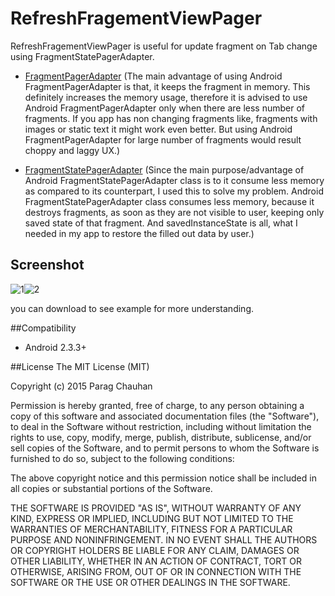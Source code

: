 # RefreshFragementViewPager


RefreshFragementViewPager is useful for update fragment on Tab change using FragmentStatePagerAdapter.

 - [FragmentPagerAdapter][1] (The main advantage of using Android FragmentPagerAdapter is that, it keeps the fragment in memory. This definitely increases the memory usage, therefore it is advised to use Android FragmentPagerAdapter only when there are less number of fragments. If you app has non changing fragments like, fragments with images or static text it might work even better. But using Android FragmentPagerAdapter for large number of fragments would result choppy and laggy UX.)
 
 - [FragmentStatePagerAdapter][2]  (Since the main purpose/advantage of Android FragmentStatePagerAdapter class is to it consume less memory as compared to its counterpart, I used this to solve my problem. Android FragmentStatePagerAdapter class consumes less memory, because it destroys fragments, as soon as they are not visible to user, keeping only saved state of that fragment. And savedInstanceState is all, what I needed in my app to restore the filled out data by user.)

## Screenshot

![1](https://raw.githubusercontent.com/pchauhan/RefreshFragementViewPager/master/Screenshots/1.png)![2](https://raw.githubusercontent.com/pchauhan/RefreshFragementViewPager/master/Screenshots/2.png)


you can download to see example  for more understanding.

##Compatibility

 - Android 2.3.3+
 


  [1]: http://developer.android.com/reference/android/support/v4/app/FragmentPagerAdapter.html
  [2]: https://developers.google.com/places/documentation/search
 




##License
The MIT License (MIT)

Copyright (c) 2015 Parag Chauhan

Permission is hereby granted, free of charge, to any person obtaining a copy
of this software and associated documentation files (the "Software"), to deal
in the Software without restriction, including without limitation the rights
to use, copy, modify, merge, publish, distribute, sublicense, and/or sell
copies of the Software, and to permit persons to whom the Software is
furnished to do so, subject to the following conditions:

The above copyright notice and this permission notice shall be included in
all copies or substantial portions of the Software.

THE SOFTWARE IS PROVIDED "AS IS", WITHOUT WARRANTY OF ANY KIND, EXPRESS OR
IMPLIED, INCLUDING BUT NOT LIMITED TO THE WARRANTIES OF MERCHANTABILITY,
FITNESS FOR A PARTICULAR PURPOSE AND NONINFRINGEMENT. IN NO EVENT SHALL THE
AUTHORS OR COPYRIGHT HOLDERS BE LIABLE FOR ANY CLAIM, DAMAGES OR OTHER
LIABILITY, WHETHER IN AN ACTION OF CONTRACT, TORT OR OTHERWISE, ARISING FROM,
OUT OF OR IN CONNECTION WITH THE SOFTWARE OR THE USE OR OTHER DEALINGS IN
THE SOFTWARE.
